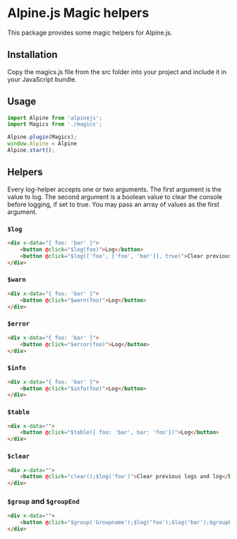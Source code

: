 # Alpine.js Magic helpers

This package provides some magic helpers for Alpine.js.

## Installation

Copy the magics.js file from the src folder into your project and include it in your JavaScript bundle.

## Usage

```js
import Alpine from 'alpinejs';
import Magics from './magics';

Alpine.plugin(Magics);
window.Alpine = Alpine
Alpine.start();
```

## Helpers

Every log-helper accepts one or two arguments. 
The first argument is the value to log. 
The second argument is a boolean value to clear the console before logging, if set to true.
You may pass an array of values as the first argument.

### `$log`

```html
<div x-data="{ foo: 'bar' }">
    <button @click="$log(foo)">Log</button>
    <button @click="$log(['foo', ['foo', 'bar']], true)">Clear previous logs and log</button>
</div>
```

### `$warn`

```html
<div x-data="{ foo: 'bar' }">
    <button @click="$warn(foo)">Log</button>
</div>
```

### `$error`

```html
<div x-data="{ foo: 'bar' }">
    <button @click="$error(foo)">Log</button>
</div>
```

### `$info`

```html
<div x-data="{ foo: 'bar' }">
    <button @click="$info(foo)">Log</button>
</div>
```

### `$table`

```html
<div x-data="">
    <button @click="$table({ foo: 'bar', bar: 'foo'})">Log</button>
</div>
```

### `$clear`

```html
<div x-data="">
    <button @click="clear();$log('foo')">Clear previous logs and log</button>
</div>
```

### `$group` and `$groupEnd`

```html
<div x-data="">
    <button @click="$group('Groupname');$log('foo');$log('bar');$groupEnd()">Group logs</button>
</div>
```
